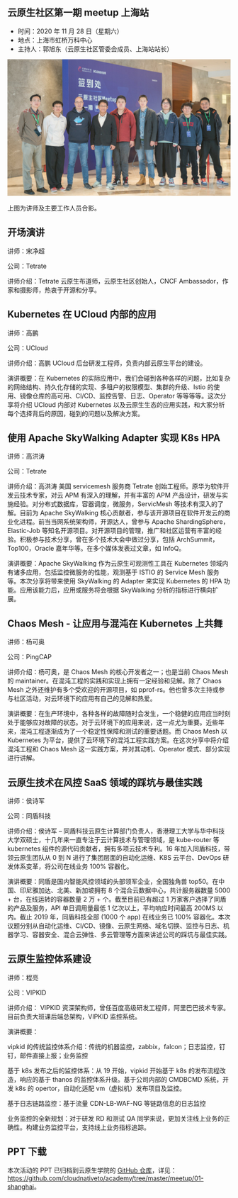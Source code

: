 ## 云原生社区第一期 meetup 上海站

- 时间：2020 年 11 月 28 日（星期六）
- 地点：上海市虹桥万科中心
- 主持人：郭旭东（云原生社区管委会成员、上海站站长）

![云原生社区 meetup 上海站讲师及主要工作人员合影](group-photo.jpg)

上图为讲师及主要工作人员合影。

## 开场演讲

讲师：宋净超

公司：Tetrate

讲师介绍：Tetrate 云原生布道师，云原生社区创始人，CNCF Ambassador，作家和摄影师，热衷于开源和分享。

## Kubernetes 在 UCloud 内部的应用

讲师：高鹏

公司：UCloud

讲师介绍：高鹏 UCloud 后台研发工程师，负责内部云原生平台的建设。

演讲概要：在 Kubernetes 的实际应用中，我们会碰到各种各样的问题，比如复杂的网络结构、持久化存储的实现、多租户的权限模型、集群的升级、Istio 的使用、镜像仓库的高可用、CI/CD、监控告警、日志、Operator 等等等等。这次分享将介绍 UCloud 内部对 Kubernetes 以及云原生生态的应用实践，和大家分析每个选择背后的原因，碰到的问题以及解决方案。

## 使用 Apache SkyWalking Adapter 实现 K8s HPA

讲师：高洪涛

公司：Tetrate

讲师介绍：高洪涛 美国 servicemesh 服务商 Tetrate 创始工程师。原华为软件开发云技术专家，对云 APM 有深入的理解，并有丰富的 APM 产品设计，研发与实施经验。对分布式数据库，容器调度，微服务，ServicMesh 等技术有深入的了解。目前为 Apache SkyWalking 核心贡献者，参与该开源项目在软件开发云的商业化进程。前当当网系统架构师，开源达人，曾参与 Apache ShardingSphere，Elastic-Job 等知名开源项目。对开源项目的管理，推广和社区运营有丰富的经验。积极参与技术分享，曾在多个技术大会中做过分享，包括 ArchSummit， Top100，Oracle 嘉年华等。在多个媒体发表过文章，如 InfoQ。

演讲概要：Apache SkyWalking 作为云原生可观测性工具在 Kubernetes 领域内有诸多应用，包括监控微服务的性能，观测基于 ISTIO 的 Service Mesh 服务等。本次分享将带来使用 SkyWalking 的 Adapter 来实现 Kubernetes 的 HPA 功能。应用该能力后，应用或服务将会根据 SkyWalking 分析的指标进行横向扩展。

## Chaos Mesh - 让应用与混沌在 Kubernetes 上共舞

讲师：杨可奥

公司：PingCAP

讲师介绍：杨可奥，是 Chaos Mesh 的核心开发者之一；也是当前 Chaos Mesh 的 maintainer。在混沌工程的实践和实现上拥有一定经验和见解。除了 Chaos Mesh 之外还维护有多个受欢迎的开源项目，如 pprof-rs。他也曾多次主持或参与社区活动，对云环境下的应用有自己的见解和热爱。

演讲概要：在生产环境中，各种各样的故障随时会发生，一个稳健的应用应当时刻处于能够应对故障的状态。对于云环境下的应用来说，这一点尤为重要。近些年来，混沌工程逐渐成为了一个稳定性保障和测试的重要话题。而 Chaos Mesh 以 Kubernetes 为平台，提供了云环境下的混沌工程实践方案。在这次分享中将介绍混沌工程和 Chaos Mesh 这一实践方案，并对其动机、Operator 模式、部分实现进行讲解。

## **云原生技术在风控 SaaS 领域的踩坑与最佳实践**

讲师：侯诗军

公司：同盾科技

讲师介绍：侯诗军 – 同盾科技云原生计算部门负责人，香港理工大学与华中科技大学双硕士，十几年来一直专注于云计算技术与管理领域，是 kube-router 等 kubernetes 组件的源代码贡献者，拥有多项云技术专利。16 年加入同盾科技，带领云原生团队从 0 到 N 进行了集团层面的自动化运维、K8S 云平台、DevOps 研发体系变革，将公司在线业务 100% 容器化。

演讲概要：同盾是国内智能风控领域的头部领军企业，全国独角兽 top50。在中国、印尼雅加达、北美、新加坡拥有 8 个混合云数据中心，共计服务器数量 5000 + 台，在线运转的容器数量 2 万 + 个。截至目前已有超过 1 万家客户选择了同盾的产品及服务，API 单日调用量最低 1 亿次以上，平均响应时间最高 200MS 以内。截止 2019 年，同盾科技全部 (1000 个 app) 在线业务已 100% 容器化。本次议题分别从自动化运维、CI/CD、镜像、云原生网络、域名切换、监控与日志、机器学习、容器安全、混合云弹性、多云管理等方面来讲述公司的踩坑与最佳实践。

## 云原生监控体系建设

讲师：程亮

公司：VIPKID

讲师介绍： VIPKID 资深架构师，曾任百度高级研发工程师，阿里巴巴技术专家。目前负责大班课后端总架构，VIPKID 监控系统。

演讲概要：

vipkid 的传统监控体系介绍：传统的机器监控，zabbix，falcon；日志监控，钉钉，邮件直接上报；业务监控

基于 k8s 发布之后的监控体系：从 19 开始，vipkid 开始基于 k8s 的发布流程改造，响应的基于 thanos 的监控体系升级。基于公司内部的 CMDBCMD 系统，开发 k8s 的 opertor，自动化适配 vm（虚拟机）发布项目及监控。

基于日志链路监控：基于流量 CDN-LB-WAF-NG 等链路信息的日志监控

业务监控的全新规划：对于研发 RD 和测试 QA 同学来说，更加关注线上业务的正确性。构建业务监控平台，支持线上业务指标追踪。

## PPT 下载

本次活动的 PPT 已归档到云原生学院的 [GitHub 仓库](https://github.com/cloudnativeto/academy/)，详见：<https://github.com/cloudnativeto/academy/tree/master/meetup/01-shanghai>。